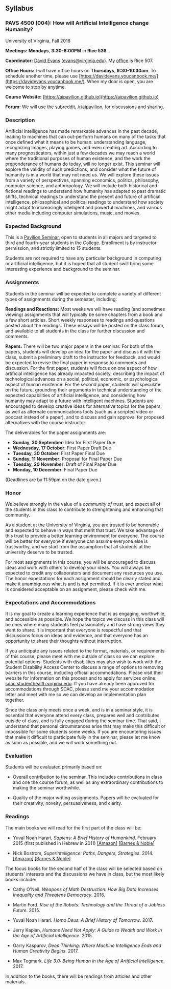 ## Syllabus

### **PAVS 4500 (004): How will Artificial Intelligence change Humanity?**
University of Virginia, Fall 2018

**Meetings:** **Mondays**, **3:30-6:00PM** in **Rice 536**.

**Coordinator:** [David Evans](http://www.cs.virginia.edu/evans)
  (evans@virginia.edu). My
  [office](http://www.cs.virginia.edu/evans/office) is Rice 507.

**Office Hours:** I will have office hours on **Thursdays**, **9:30-10:30am**. To schedule another time, please use
  [https://davidevans.youcanbook.me/](https://davidevans.youcanbook.me/). When
  my door is open, you are welcome to stop by anytime.

**Course Website:** [https://aipavilion.github.io](https://aipavilion.github.io)

**Forum:** We will use the subreddit,
  [/r/aipavilion](https://www.reddit.com/r/aipavilion/), for
  discussions and sharing.

### Description

Artificial intelligence has made remarkable advances in the past
decade, leading to machines that can out-perform humans on many of the
tasks that once defined what it means to be human: understanding
language, recognizing images, playing games, and even creating
art. According to many prognosticators, within just a few decades we
may reach a world where the traditional purposes of human existence,
and the work the preponderance of humans do today, will no longer
exist. This seminar will explore the validity of such predictions, and
consider what the future of humanity is in a world that may not need
us. We will explore these issues from a variety of perspectives,
spanning economics, politics, philosophy, computer science, and
anthropology. We will include both historical and fictional readings
to understand how humanity has adapted to past dramatic shifts,
technical readings to understand the present and future of artificial
intelligence, philosophical and political readings to understand how
society might adapt to increasingly intelligent and powerful machines,
and various other media including computer simulations, music, and
movies.

### Expected Background

This is a [Pavilion Seminar](http://college.as.virginia.edu/PAVS),
open to students in all majors and targeted to third and fourth-year
students in the College. Enrollment is by instructor permission, and
strictly limited to 15 students.

Students are not required to have any particular background in
computing or artificial intelligence, but it is hoped that all student
swill bring some interesting experience and background to the seminar.

### Assignments

Students in the seminar will be expected to complete a variety of
different types of assignments during the semester, including:

**Readings and Reactions:** Most weeks we will have reading (and
sometimes viewing) assignments that will typically be some chapters
from a book and a few short articles. Short weekly responses to
readings and questions posted about the readings.  These essays will
be posted on the class forum, and available to all students in the
class for further discussion and comments.

**Papers:** There will be two major papers in the seminar. For both of
the papers, students will develop an idea for the paper and discuss it
with the class, submit a preliminary draft to the instructor for
feedback, and would be expected to revise the final paper in response
to comments and discussion. For the first paper, students will focus
on one aspect of how artificial intelligence has already impacted
society, describing the impact of technological advances on a social,
political, economic, or psychological aspect of human existence. For
the second paper, students will speculate on the future, grounding
their arguments in technical understanding of the expected
capabilities of artificial intelligence, and considering how humanity
may adapt to a future with intelligent machines. Students are
encouraged to develop creative ideas for alternative topics for the
papers, as well as alternate communications tools (such as a scripted
video or podcast instead of a paper), and to discuss and gain approval
for proposed alternatives with the course instructor.

The deliverables for the paper assignments are:

- <b>Sunday, 30 September</b>: Idea for First Paper Due
- <b>Wednesday, 17 October</b>: First Paper Draft Due
- <b>Tuesday, 30 October</b>: First Paper Final Due
- <b>Sunday, 11 November</b>: Proposal for Final Paper Due
- <b>Tuesday, 20 November</b>: Draft of Final Paper Due
- <b>Monday, 10 December</b>: Final Paper Due

(Deadlines are by 11:59pm on the date given.)

### Honor

We believe strongly in the value of a _community of trust_, and expect
all of the students in this class to contribute to strenghtening and
enhancing that community.  

As a student at the University of Virginia, you are trusted to be
honorable and expected to behave in ways that merit that trust. We
take advantage of this trust to provide a better learning environment
for everyone.  The course will be better for everyone if everyone can
assume everyone else is trustworthy, and we start from the assumption
that all students at the university deserve to be trusted.

For most assignments in this course, you will be encouraged to discuss
ideas and work with others to develop your ideas. You will always be
expected to credit any collaborators and document any resources you
use. The honor expectations for each assignment should be clearly
stated and make it unambiguous what is and is not permitted. If it is
ever unclear what is considered acceptable on an assignment, please
check with me.

### Expectations and Accommodations

It is my goal to create a learning experience that is as engaging,
worthwhile, and accessible as possible. We hope the topics we discuss
in this class will be ones where many students feel passionately and
have strong views they want to share. It is important that everyone is
respectful and that discussions focus on ideas and evidence, and that
everyone has an opportunity to share their thoughts without
interruption.

If you anticipate any issues related to the format, materials, or
requirements of this course, please meet with me outside of class so
we can explore potential options. Students with disabilities may also
wish to work with the Student Disability Access Center to discuss a
range of options to removing barriers in this course, including
official accommodations. Please visit their website for information on
this process and to apply for services online:
[sdac.studenthealth.virginia.edu](sdac.studenthealth.virginia.edu). If
you have already been approved for accommodations through SDAC, please
send me your accommodation letter and meet with me so we can develop
an implementation plan together.

Since the class only meets once a week, and is in a seminar style, it
is essential that everyone attend every class, prepares well and
contributes outside of class, and is fully engaged during the seminar
time. That said, I understand that personal circumstances arise that
may make this difficult or impossible for some students some weeks. If
you are encountering issues that make it difficult to participate
fully in the seminar, please let me know as soon as possible, and we
will work something out.

### Evaluation

Students will be evaluated primarily based on:

- Overall contribution to the seminar. This includes contributions in
  class and one the course forum, as well as any extraordinary
  contributions to making the seminar worthwhile.

- Quality of the major writing assignments. Papers will be evaluated
  for their creativity, novelty, persuasiveness, and clarity.

### Readings

The main books we will read for the first part of the class will be:

- Yuval Noah Harari, _Sapiens: A Brief History of Humankind_. February
2015 (first published in Hebrew in 2011)
[[Amazon]](https://www.amazon.com/Sapiens-Humankind-Yuval-Noah-Harari/dp/0062316117/)
[[Barnes &amp;
Noble]](https://www.barnesandnoble.com/w/sapiens-yuval-noah-harari/1118611502#/)

- Nick Bostrom, _Superintelligence: Paths, Dangers, Strategies_. 2014.
[[Amazon]](https://www.amazon.com/Superintelligence-Dangers-Strategies-Nick-Bostrom/dp/0198739834)
[[Barnes &amp; Noble]](https://www.barnesandnoble.com/w/superintelligence-nick-bostrom/1117941299)

The focus books for the second half of the class will be selected
based on students' interests and the discussions we have in class, but
the most likely books include:

- Cathy O’Neil. _Weapons of Math Destruction: How Big Data Increases Inequality and Threatens
Democracy_. 2016.

- Martin Ford. _Rise of the Robots: Technology and the Threat of a Jobless Future_. 2015.

- Yuval Noah Harari. _Homo Deus: A Brief History of Tomorrow_. 2017.

- Jerry Kaplan, _Humans Need Not Apply: A Guide to Wealth and Work in the Age of Artificial Intelligence_. 2015.

- Garry Kasparov, _Deep Thinking: Where Machine Intelligence Ends and
Human Creativity Begins_. 2017.

- Max Tegmark. _Life 3.0: Being Human in the Age of Artificial Intelligence_. 2017.

In addition to the books, there will be readings from articles and
other materials.




